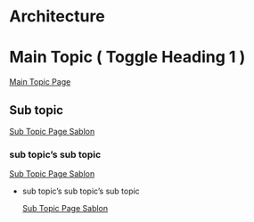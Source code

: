 # Architecture

# Main Topic ( Toggle Heading 1 )

[Main Topic Page](MachineLearningWorkflow/Pages/MainTopicPage.md)

## Sub topic

[Sub Topic Page Sablon](Architecture%20b6fca36819cd4fedb67e93aadf6c65ee/Sub%20Topic%20Page%20Sablon%2062d26f81768c4b23807eab9002e32d26.md)

### sub topic’s sub topic

[Sub Topic Page Sablon](Architecture%20b6fca36819cd4fedb67e93aadf6c65ee/Sub%20Topic%20Page%20Sablon%2085dd6183513844009fb4b2851c2ef944.md)

- sub topic’s sub topic’s sub topic
    
    [Sub Topic Page Sablon](Architecture%20b6fca36819cd4fedb67e93aadf6c65ee/Sub%20Topic%20Page%20Sablon%208192eadb637040b09f5e51bfbdf3eb17.md)